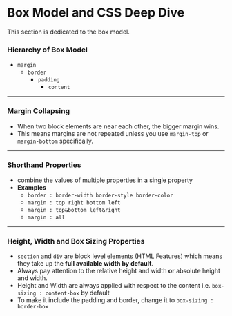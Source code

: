 # Box Model and CSS Deep Dive

This section is dedicated to the box model.

### Hierarchy of Box Model

- `margin`
  - `border`
    - `padding`
      - `content`

---

### Margin Collapsing

- When two block elements are near each other, the bigger margin wins.
- This means margins are not repeated unless you use `margin-top` or `margin-bottom` specifically.

---

### Shorthand Properties

- combine the values of multiple properties in a single property
- **Examples**
  - `border : border-width border-style border-color`
  - `margin : top right bottom left`
  - `margin : top&bottom left&right`
  - `margin : all`

---

### Height, Width and Box Sizing Properties

- `section` and `div` are block level elements (HTML Features) which means they take up the **full available width by default**.
- Always pay attention to the relative height and width **or** absolute height and width.
- Height and Width are always applied with respect to the content i.e. `box-sizing : content-box` by default
- To make it include the padding and border, change it to `box-sizing : border-box`
